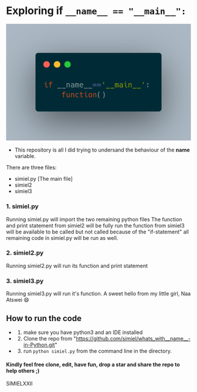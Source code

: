 # Exploring if `__name__ == "__main__":`
![](carbon.png)
* This repository is all I did trying to undersand the behaviour of the __name__ variable.

There are three files:
* simiel.py [The main file]
* simiel2
* simiel3

### 1. simiel.py
Running simiel.py will import the two remaining python files
The function and print statement from simiel2 will be fully run
the function from simiel3 will be available to be called but not called because of the "if-statement"
all remaining code in simiel.py will be run as well.

### 2. simiel2.py
Running simiel2.py will run its function and print statement

### 3. simiel3.py
Running simiel3.py will run it's function.
A sweet hello from my little girl, Naa Atswei :smile:


## How to run the code
* 1. make sure you have python3 and an IDE installed
* 2. Clone the repo from "https://github.com/simiel/whats_with__name__-in-Python.git"
* 3. run `python simiel.py` from the command line in the directory.



#### Kindly feel free clone, edit, have fun, drop a star and share the repo to help others ;)

SIMIELXXII